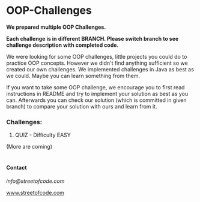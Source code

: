 # OOP-Challenges

**We prepared multiple OOP Challenges.** 

**Each challenge is in different BRANCH. Please switch branch to see challenge description with completed code.**

We were looking for some OOP challenges, little projects you could do to practice OOP concepts. However we didn't find anything sufficient so we created our own challenges. We implemented challenges in Java as best as we could. Maybe you can learn something from them. 

If you want to take some OOP challenge, we encourage you to first read instructions in README and try to implement your solution as best as you can. Afterwards you can check our solution (which is committed in given branch) to compare your solution with ours and learn from it. 

### Challenges:
1. QUIZ - Difficulty EASY

(More are coming)

#

#### Contact
_info@streetofcode.com_

www.streetofcode.com
